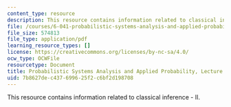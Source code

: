 ```yaml
---
content_type: resource
description: This resource contains information related to classical inference - II.
file: /courses/6-041-probabilistic-systems-analysis-and-applied-probability-fall-2010/7b8627dec437699625f2c6bf2d198708_MIT6_041F10_L24.pdf
file_size: 574813
file_type: application/pdf
learning_resource_types: []
license: https://creativecommons.org/licenses/by-nc-sa/4.0/
ocw_type: OCWFile
resourcetype: Document
title: Probabilistic Systems Analysis and Applied Probability, Lecture 24
uid: 7b8627de-c437-6996-25f2-c6bf2d198708
---
```

This resource contains information related to classical inference - II.